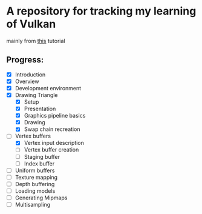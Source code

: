 # A repository for tracking my learning of Vulkan

mainly from [this](https://vulkan-tutorial.com/) tutorial

## Progress:
- [x] Introduction
- [x] Overview
- [x] Development environment
- [x] Drawing Triangle
	- [x] Setup
	- [x] Presentation
	- [x] Graphics pipeline basics
	- [x] Drawing
	- [x] Swap chain recreation
- [ ] Vertex buffers
	- [x] Vertex input description
	- [ ] Vertex buffer creation
	- [ ] Staging buffer
	- [ ] Index buffer
- [ ] Uniform buffers
- [ ] Texture mapping
- [ ] Depth buffering
- [ ] Loading models
- [ ] Generating Mipmaps
- [ ] Multisampling